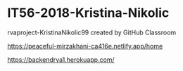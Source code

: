 # IT56-2018-Kristina-Nikolic
rvaproject-KristinaNikolic99 created by GitHub Classroom



https://peaceful-mirzakhani-ca416e.netlify.app/home

https://backendrva1.herokuapp.com/
